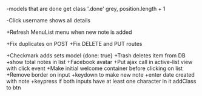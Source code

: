 -models that are done get class '.done' grey, position.length + 1

-Click username shows all details

+Refresh MenuList menu when new note is added

+Fix duplicates on POST
+Fix DELETE and PUT routes

+Checkmark adds sets model {done: true}
+Trash deletes item from DB
+show total notes in list
+Facebook avatar
+Put ajax call in active-list view with click event
+Make initial welcome container before clicking on list
+Remove border on input
+keydown to make new note
+enter date created with note
+keypress if both inputs have at least one character in it addClass to btn